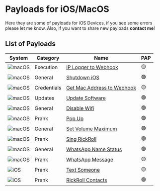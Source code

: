 
# Payloads for iOS/MacOS
Here they are some of payloads for iOS Devices, if you see some errors please let me know. Also, if you want to share new payloads **contact me**!


## List of Payloads

|System|Category|Name|PAP|
|--|--|--|--|
![macOS](https://img.shields.io/badge/mac%20os-000000?style=for-the-badge&logo=macos&logoColor=F0F0F0)|Execution|[IP Logger to Webhook](https://github.com/brunoooost/payloads_flipperZero/tree/main/iOS/IPLogger-FlipZero)|🟡|
![macOS](https://img.shields.io/badge/mac%20os-000000?style=for-the-badge&logo=macos&logoColor=F0F0F0)|General|[Shutdown iOS](https://github.com/brunoooost/payloads_flipperZero/tree/main/iOS/Shutdown-FlipZero)|🟢|
![macOS](https://img.shields.io/badge/mac%20os-000000?style=for-the-badge&logo=macos&logoColor=F0F0F0)|Credentials|[Get Mac Address to Webhook](https://github.com/brunoooost/payloads_flipperZero/tree/main/iOS/GetMacAddress-FlipZero)|🟡|
![macOS](https://img.shields.io/badge/mac%20os-000000?style=for-the-badge&logo=macos&logoColor=F0F0F0)|Updates|[Update Software](https://github.com/brunoooost/payloads_flipperZero/tree/main/iOS/UpadateSoftware-FlipZero)|🟢|
![macOS](https://img.shields.io/badge/mac%20os-000000?style=for-the-badge&logo=macos&logoColor=F0F0F0)|General|[Disable Wifi](https://github.com/brunoooost/payloads_flipperZero/tree/main/iOS/DisableWiFi-FlipZero)|🟢|
![macOS](https://img.shields.io/badge/mac%20os-000000?style=for-the-badge&logo=macos&logoColor=F0F0F0)|Prank|[Pop Up](https://github.com/brunoooost/payloads_flipperZero/tree/main/iOS/PopUp-FlipZero)|🟢|
![macOS](https://img.shields.io/badge/mac%20os-000000?style=for-the-badge&logo=macos&logoColor=F0F0F0)|General|[Set Volume Maximum](https://github.com/brunoooost/payloads_flipperZero/tree/main/iOS/SetVolumeMax-FlipZero)|🟢|
![macOS](https://img.shields.io/badge/mac%20os-000000?style=for-the-badge&logo=macos&logoColor=F0F0F0)|Prank|[Sing RickRoll](https://github.com/brunoooost/payloads_flipperZero/tree/main/iOS/SingRickRoll-FlipZero)|🟢|
![macOS](https://img.shields.io/badge/mac%20os-000000?style=for-the-badge&logo=macos&logoColor=F0F0F0)|General|[WhatsApp Name Status](https://github.com/brunoooost/payloads_flipperZero/tree/main/iOS/ChangeNameWhatts-FlipZero)|🟢|
![macOS](https://img.shields.io/badge/mac%20os-000000?style=for-the-badge&logo=macos&logoColor=F0F0F0)|Prank|[WhatsApp Message ](https://github.com/brunoooost/payloads_flipperZero/tree/main/iOS/Send_WhatsApp-FlipZero)|🟡|
|![iOS](https://img.shields.io/badge/iOS-000000?style=for-the-badge&logo=ios&logoColor=white)|Prank|[Text Someone ](https://github.com/brunoooost/payloads_flipperZero/tree/main/iOS)|🟡|
|![iOS](https://img.shields.io/badge/iOS-000000?style=for-the-badge&logo=ios&logoColor=white)|Prank|[RickRoll Contacts ](https://github.com/brunoooost/payloads_flipperZero/tree/main/iOS/Contact-RickRoll-FlipZero)|🟢|
